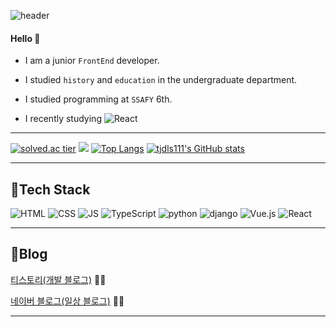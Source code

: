 ![header](https://capsule-render.vercel.app/api?type=rounded&color=gradient&height=100&section=header&text=❤SeoIn❤&fontSize=70&animation=scaleIn)

#### Hello 👋 

- I am a junior `FrontEnd` developer.
- I studied `history` and `education` in the undergraduate department. 
- I studied programming at `SSAFY` 6th.



- I recently studying ![React](https://img.shields.io/badge/React-61DAFB?style=flat-square&logo=React&logoColor=white)



***
[![solved.ac tier](http://mazassumnida.wtf/api/generate_badge?boj=tjdls111)](https://solved.ac/tjdls111)
 <img src="http://mazandi.herokuapp.com/api?handle=tjdls111&theme=warm"/>
[![Top Langs](https://github-readme-stats.vercel.app/api/top-langs/?username=tjdls111&layout=compact)](https://github.com/tjdls111/github-readme-stats)
[![tjdls111's GitHub stats](https://github-readme-stats.vercel.app/api?username=tjdls111)](https://github.com/tjdls111/github-readme-stats) 

      
***
## 🍊Tech Stack
 ![HTML](https://img.shields.io/badge/HTML-E34F26?style=flat-square&logo=HTML5&logoColor=white) 
 ![CSS](https://img.shields.io/badge/CSS-1572B6?style=flat-square&logo=CSS3&logoColor=white) 
 ![JS](https://img.shields.io/badge/JavaScript-F7DF1E?style=flat-square&logo=JavaScript&logoColor=white)
 ![TypeScript](https://img.shields.io/badge/TypeScript-3178C6?style=flat-square&logo=TypeScript&logoColor=white)
 ![python](https://img.shields.io/badge/Python-3776AB?style=flat-square&logo=python&logoColor=white)
 ![django](https://img.shields.io/badge/django-092E20?style=flat-square&logo=django&logoColor=white)
 ![Vue.js](https://img.shields.io/badge/Vue.js-4FC08D?style=flat-square&logo=Vue.js&logoColor=white)
 ![React](https://img.shields.io/badge/React-61DAFB?style=flat-square&logo=React&logoColor=white)
   
***
## 🍒Blog
[티스토리(개발 블로그)](https://dalseoin.tistory.com/) 👩‍💻

[네이버 블로그(일상 블로그)](https://blog.naver.com/tjdls111) 🤸‍♀️

***
 
